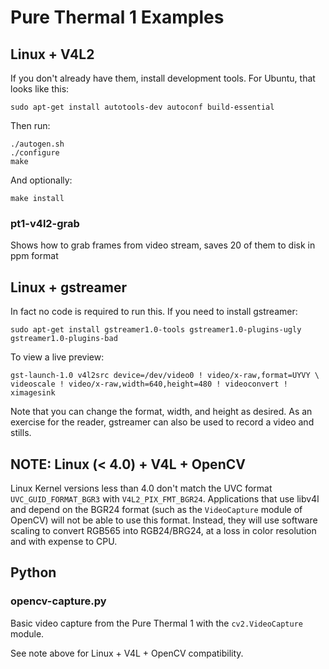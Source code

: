 # Pure Thermal 1 Examples

## Linux + V4L2

If you don't already have them, install development tools. For Ubuntu, that looks like this:

    sudo apt-get install autotools-dev autoconf build-essential

Then run:

    ./autogen.sh
    ./configure
    make

And optionally:

    make install

### pt1-v4l2-grab

Shows how to grab frames from video stream, saves 20 of them to disk in ppm format


## Linux + gstreamer

In fact no code is required to run this. If you need to install gstreamer:

    sudo apt-get install gstreamer1.0-tools gstreamer1.0-plugins-ugly gstreamer1.0-plugins-bad

To view a live preview:

    gst-launch-1.0 v4l2src device=/dev/video0 ! video/x-raw,format=UYVY \
    videoscale ! video/x-raw,width=640,height=480 ! videoconvert ! ximagesink

Note that you can change the format, width, and height as desired. As an exercise for the reader,
gstreamer can also be used to record a video and stills.


## NOTE: Linux (< 4.0) + V4L + OpenCV

Linux Kernel versions less than 4.0 don't match the UVC format `UVC_GUID_FORMAT_BGR3` with `V4L2_PIX_FMT_BGR24`.
Applications that use libv4l and depend on the BGR24 format (such as the `VideoCapture` module of OpenCV) will not
be able to use this format. Instead, they will use software scaling to convert RGB565 into RGB24/BRG24, at a
loss in color resolution and with expense to CPU.


## Python

### opencv-capture.py

Basic video capture from the Pure Thermal 1 with the `cv2.VideoCapture` module.

See note above for Linux + V4L + OpenCV compatibility.
